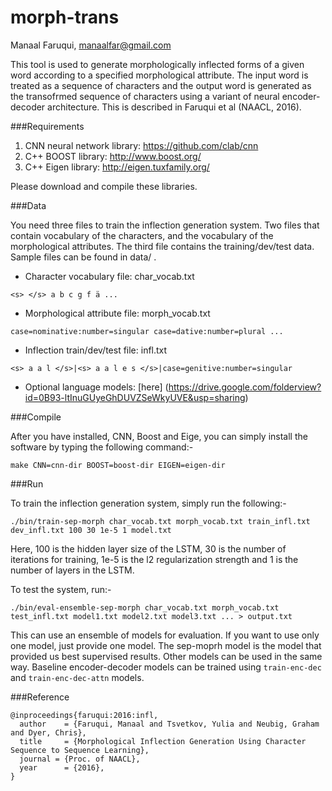 # morph-trans
Manaal Faruqui, manaalfar@gmail.com

This tool is used to generate morphologically inflected forms of a given word according to a specified morphological attribute. The input word is treated as a sequence of characters and the output word is generated as the transofrmed sequence of characters using a variant of neural encoder-decoder architecture. This is described in Faruqui et al (NAACL, 2016).

###Requirements

1. CNN neural network library: https://github.com/clab/cnn
2. C++ BOOST library: http://www.boost.org/
3. C++ Eigen library: http://eigen.tuxfamily.org/

Please download and compile these libraries.

###Data

You need three files to train the inflection generation system. Two files that contain vocabulary of the characters, and the vocabulary of the morphological attributes. The third file contains the training/dev/test data. Sample files can be found in data/ .

* Character vocabulary file: char_vocab.txt

```<s> </s> a b c g f ä ...```

* Morphological attribute file: morph_vocab.txt

```case=nominative:number=singular case=dative:number=plural ...```

* Inflection train/dev/test file: infl.txt

```<s> a a l </s>|<s> a a l e s </s>|case=genitive:number=singular```

* Optional language models: [here] (https://drive.google.com/folderview?id=0B93-ltInuGUyeGhDUVZSeWkyUVE&usp=sharing)

###Compile

After you have installed, CNN, Boost and Eige, you can simply install the software by typing the following command:-

```make CNN=cnn-dir BOOST=boost-dir EIGEN=eigen-dir```

###Run

To train the inflection generation system, simply run the following:-

```./bin/train-sep-morph char_vocab.txt morph_vocab.txt train_infl.txt dev_infl.txt 100 30 1e-5 1 model.txt```

Here, 100 is the hidden layer size of the LSTM, 30 is the number of iterations for training, 1e-5 is the l2 regularization strength and 1 is the number of layers in the LSTM.

To test the system, run:-

```./bin/eval-ensemble-sep-morph char_vocab.txt morph_vocab.txt test_infl.txt model1.txt model2.txt model3.txt ... > output.txt```

This can use an ensemble of models for evaluation. If you want to use only one model, just provide one model. The sep-moprh model is the model that provided us best supervised results. Other models can be used in the same way. Baseline encoder-decoder models can be trained using ```train-enc-dec``` and ```train-enc-dec-attn``` models.

###Reference
```
@inproceedings{faruqui:2016:infl,
  author    = {Faruqui, Manaal and Tsvetkov, Yulia and Neubig, Graham and Dyer, Chris},
  title     = {Morphological Inflection Generation Using Character Sequence to Sequence Learning},
  journal = {Proc. of NAACL},
  year      = {2016},
}
```

